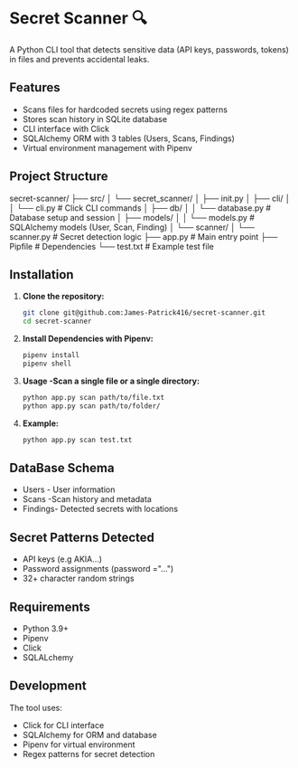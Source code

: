 # Secret Scanner 🔍

A Python CLI tool that detects sensitive data (API keys, passwords, tokens) in files and prevents accidental leaks.

## Features

- Scans files for hardcoded secrets using regex patterns
- Stores scan history in SQLite database
- CLI interface with Click
- SQLAlchemy ORM with 3 tables (Users, Scans, Findings)
- Virtual environment management with Pipenv

## Project Structure
secret-scanner/
├── src/
│ └── secret_scanner/
│ ├── init.py
│ ├── cli/
│ │ └── cli.py # Click CLI commands
│ ├── db/
│ │ └── database.py # Database setup and session
│ ├── models/
│ │ └── models.py # SQLAlchemy models (User, Scan, Finding)
│ └── scanner/
│ └── scanner.py # Secret detection logic
├── app.py # Main entry point
├── Pipfile # Dependencies
└── test.txt # Example test file

## Installation

1. **Clone the repository:**
   ```bash
   git clone git@github.com:James-Patrick416/secret-scanner.git
   cd secret-scanner

2. **Install Dependencies with Pipenv:**
   ```bash
   pipenv install
   pipenv shell

3. **Usage -Scan a single file or a single directory:**
   ```bash
   python app.py scan path/to/file.txt  
   python app.py scan path/to/folder/

4. **Example:**
   ```bash
   python app.py scan test.txt  

## DataBase Schema
- Users - User information
- Scans -Scan history and metadata
- Findings- Detected secrets with locations

## Secret Patterns Detected
- API keys (e.g AKIA...)
- Password assignments (password ="...")
- 32+ character random strings

## Requirements
- Python 3.9+
- Pipenv
- Click
- SQLALchemy

## Development
The tool uses:
- Click for CLI interface
- SQLAlchemy for ORM and database
- Pipenv for virtual environment
- Regex patterns for secret detection
       


